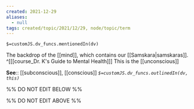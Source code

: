 ```yaml
---
created: 2021-12-29 
aliases:
  - null
tags: created/topic/2021/12/29, node/topic/term
---
```

`$=customJS.dv_funcs.mentionedIn(dv)`

The backdrop of the [[mind]], which contains our [[Samskara|samskaras]].
^[[[course_Dr. K's Guide to Mental Health]]]
This is the [[unconscious]]

**See**:: [[subconscious]], [[conscious]]
*`$=customJS.dv_funcs.outlinedIn(dv, this)`*

%% DO NOT EDIT BELOW %%

%% DO NOT EDIT ABOVE %%
